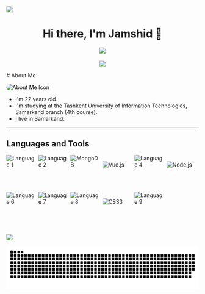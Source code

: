 <div style="display:flex;text-align:center;justify-content: center;">
  <img src="https://i.ytimg.com/vi/71APTwdkpCM/maxresdefault.jpg" style="width:600px;600px;display:inline-block">

</div>
<h1 align="center">Hi there, I'm Jamshid 👋 </h1> 





<p align="center">
 <a href="#" alt="Jamshid's github stats">
  <img src="https://github-readme-stats.vercel.app/api?username=feylon&theme=tokyonight&show_icons=true" />

 </a>
</p>
<!-- ---- -->
<p align="center">
<img align="center" src="https://github-readme-stats.vercel.app/api/top-langs/?username=feylon&layout=compact&theme=onedark&hide=css,html,jupyter+notebook" />	

</p>	
<!-- --- -->
# About Me

<img 
  src="https://top-fon.com/uploads/posts/2023-01/1674881972_top-fon-com-p-kartinki-kompyutera-dlya-prezentatsii-bez-172.png" 
  alt="About Me Icon" 
  style="width:50px; height:50px; border-radius: 15px;"
/>

- I'm 22 years old.
- I'm studying at the Tashkent University of Information Technologies, Samarkand branch (4th course).
- I live in Samarkand.

---

## Languages and Tools

<p>
  <img src="https://miro.medium.com/v2/resize:fit:1200/1*DF0g7bNW5e2z9XS9N2lAiw.jpeg" alt="Language 1" style="width:80px; height:80px; display:inline-block;">
  <img src="https://i.pinimg.com/originals/93/50/32/9350328b535785d9fb937c02802ec1a1.webp" alt="Language 2" style="width:80px; height:80px; display:inline-block;">
  <img src="https://sabertoothtech.in/static/images/MongodbLogo.jpg" alt="MongoDB" style="width:80px; height:80px; display:inline-block;">
  <img src="https://www.svgrepo.com/show/342350/vue-js.svg" alt="Vue.js" style="width:80px; height:80px; display:inline-block;">
  <img src="https://res.cloudinary.com/arcjet-media/image/upload/v1608734952/z8hzeszc9eb3sp3vp3qc.jpg" alt="Language 4" style="width:80px; height:80px; display:inline-block;">
  <img src="https://gary-deshayes.com/wp-content/uploads/2022/01/NodeJS.jpg" alt="Node.js" style="width:80px; height:80px; display:inline-block;">
  <img src="https://joshmachines.com/wp-content/uploads/2021/04/0_CPTNvq87xG-sUGdx.jpg" alt="Language 6" style="width:80px; height:80px; display:inline-block;">
  <img src="https://cdn.onlinewebfonts.com/svg/img_154663.png" alt="Language 7" style="width:80px; height:80px; display:inline-block;">
  <img src="https://media.slid.es/uploads/636679/images/9626964/stickers-1-02.png" alt="Language 8" style="width:80px; height:80px; display:inline-block;">
  <img src="https://upload.wikimedia.org/wikipedia/commons/thumb/f/f5/Devicon-css3-plain-wordmark.svg/1200px-Devicon-css3-plain-wordmark.svg.png" alt="CSS3" style="width:80px; height:80px; display:inline-block;">
  <img src="https://www.desura.com/files/images/65/65f875b0aa3b0eb635d4f76bfebca0f6.png" alt="Language 9" style="width:80px; height:80px; display:inline-block;">
</p>

<img src="https://capsule-render.vercel.app/api?type=waving&color=gradient&height=60&section=footer&width=100"/>

![Snake animation](https://raw.githubusercontent.com/platane/platane/output/github-contribution-grid-snake-dark.svg)


